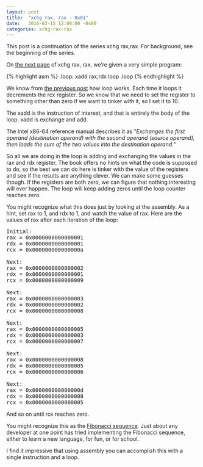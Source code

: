 ```yaml
---
layout: post
title:  "xchg rax, rax – 0x01"
date:   2016-03-15 12:00:00 -0400
categories: xchg-rax-rax
---
```


<aside>
This post is a continuation of the series xchg rax,rax.
For background, see the beginning of the series.
</aside>

On [the next page][1] of xchg rax, rax, we’re given a very simple program:

{% highlight asm %}
.loop:
    xadd     rax,rdx
    loop     .loop
{% endhighlight %}

We know from [the previous post][2] how loop works. Each time it loops it decrements
the rcx register. So we know that we need to set the register to something other
than zero if we want to tinker with it, so I set it to 10.

The xadd is the instruction of interest, and that is entirely the body of the
loop. xadd is exchange and add.

The Intel x86-64 reference manual describes it as *"Exchanges the first operand
(destination operand) with the second operand (source operand), then loads the
sum of the two values into the destination operand."*

So all we are doing in the loop is adding and exchanging the values in the rax
and rdx register. The book offers no hints on what the code is supposed to do,
so the best we can do here is tinker with the value of the registers and see if
the results are anything clever. We can make some guesses though. If the
registers are both zero, we can figure that nothing interesting will ever happen.
The loop will keep adding zeros until the loop counter reaches zero.

You might recognize what this does just by looking at the assembly. As a hint,
set rax to 1, and rdx to 1, and watch the value of rax. Here are the values of
rax after each iteration of the loop:

<pre>
Initial:
rax = 0x0000000000000001
rdx = 0x0000000000000001
rcx = 0x000000000000000a

Next:
rax = 0x0000000000000002
rdx = 0x0000000000000001
rcx = 0x0000000000000009

Next: 
rax = 0x0000000000000003
rdx = 0x0000000000000002
rcx = 0x0000000000000008

Next: 
rax = 0x0000000000000005
rdx = 0x0000000000000003
rcx = 0x0000000000000007

Next: 
rax = 0x0000000000000008
rdx = 0x0000000000000005
rcx = 0x0000000000000006

Next: 
rax = 0x000000000000000d
rdx = 0x0000000000000008
rcx = 0x0000000000000005
</pre>

And so on until rcx reaches zero.

You might recognize this as the [Fibonacci sequence][3]. Just about any developer at
one point has tried implementing the Fibonacci sequence, either to learn a new
language, for fun, or for school.

I find it impressive that using assembly you can accomplish this with a single
instruction and a loop.

[1]: http://www.xorpd.net/pages/xchg_rax/snip_01.html
[2]: /xchg-rax-rax-0x00/
[3]: https://en.wikipedia.org/wiki/Fibonacci_number